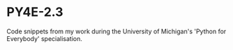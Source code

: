# PY4E-2.3
Code snippets from my work during the University of Michigan's 'Python for Everybody' specialisation.
